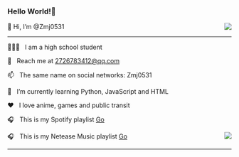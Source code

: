 ### Hello World!🤔

<img align="right" src="https://github-readme-stats.vercel.app/api?username=Zmj0531&show_icons=true&text_color=#343434&bg_color=ffffff&hide_title=true&border_color=2f80ed" />

👋 Hi, I’m @Zmj0531

***

👨🏻‍💻 &nbsp; I am a high school student 

📧 &nbsp; Reach me at 2726783412@qq.com

📫 &nbsp; The same name on social networks: Zmj0531

🌱 &nbsp; I’m currently learning Python, JavaScript and HTML

❤️ &nbsp; I love anime, games and public transit

🎧 &nbsp; This is my Spotify playlist [Go](https://open.spotify.com/playlist/6SzPyb3vO9cmjZEpozj7En?si=803a98389fe84639)

<img align="right"  src="https://github-readme-stats.vercel.app/api/top-langs/?username=Zmj0531&show_icons=true&text_color=#343434&bg_color=ffffff&hide_title=true&border_color=2f80ed" />

🎧 &nbsp; This is my Netease Music playlist [Go](https://music.163.com/playlist?id=7411498960&userid=1346956236)

*** 
